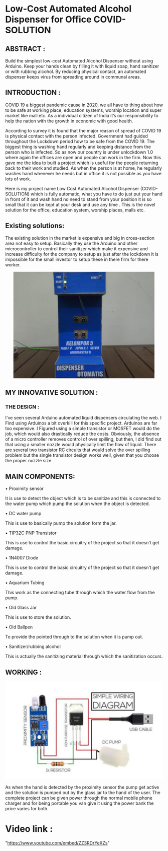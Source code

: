 # Low-Cost Automated Alcohol Dispenser for Office COVID-SOLUTION

## ABSTRACT : 

Build the simplest low-cost Automated Alcohol Dispenser without using Arduino. Keep your hands clean by
filling it with liquid soap, hand sanitizer or with rubbing alcohol. By reducing physical contact, an automated dispenser
keeps virus from spreading around in communal areas.

## INTRODUCTION : 

COVID 19 a biggest pandemic cause in 2020, we all have to thing about how to be safe at working place, education
systems, worship location and super market like mall etc. As a individual citizen of India it’s our responsibility to help the
nation with the growth in economic with good health.

According to survey it is found that the major reason of spread of COVID 19 is physical contact with the person infected.
Government had guided throughout the Lockdown period how to be safe from the COVID 19. The biggest thing is
washing hand regularly and keeping distance from the person who is infected.
So as now our country is under unlockdown 1.0 where again the offices are open and people can work in the firm. Now
this gave me the idea to built a project which is useful for the people returning back to their work and studied. As when
the person is at home, he regularly washes hand whenever he needs but in office it is not possible as you have lots of
work.

Here is my project name Low Cost Automated Alcohol Dispenser (COVID-SOLUTION) which is fully automatic, what you
have to do just put your hand in front of it and wash hand no need to stand from your position it is so small that it can
be kept at your desk and use any time . This is the novel solution for the office, education system, worship places, malls
etc.

## Existing solutions: 

The existing solution in the market is expensive and big in cross-section area not easy to setup. Basically they use the
Arduino and other microcontroller to control their sanitizer which make it expensive and increase difficulty for the
company to setup as just after the lockdown it is impossible for the small investor to setup these in there firm for there
worker.

<p align = 'center'><img src = /images/2.PNG > </p>


## MY INNOVATIVE SOLUTION : 

### THE DESIGN : 

I've seen several Arduino automated liquid dispensers circulating the web. I Find using Arduinos a bit overkill for this
specific project. Arduinos are far too expensive. I Figured using a simple transistor or MOSFET would do the job, which
would also drastically reduce the costs. Obviously, the absence of a micro controller removes control of over spilling, but
then, I did find out that using a smaller nozzle would physically limit the flow of liquid. There are several two transistor
RC circuits that would solve the over spilling problem but the single transistor design works well, given that you choose
the proper nozzle size.

## MAIN COMPONENTS: 

• Proximity sensor

It is use to detect the object which is to be sanitize and this is connected to the water pump which pump the
solution when the object is detected.

• DC water pump

This is use to basically pump the solution form the jar.

• TIP32C PNP Transistor

This is use to control the basic circuitry of the project so that it doesn’t get damage.

• 1N4007 Diode

This is use to control the basic circuitry of the project so that it doesn’t get damage.

• Aquarium Tubing

This work as the connecting tube through which the water flow from the pump.

• Old Glass Jar

This is use to store the solution.

• Old Ballpen

To provide the pointed through to the solution when it is pump out.

• Sanitizer/rubbing alcohol

This is actually the sanitizing material through which the sanitization occurs.

## WORKING :

<p align= 'center'><img src = /images/3.PNG></p>

As when the hand is detected by the proximity sensor the pump get active and the solution is pumped out by the glass
jar to the hand of the user. The complete project can be given power through the normal mobile phone charger and for
being portable you van give it using the power bank the price varies for both.

# Video link : 

"https://www.youtube.com/embed/ZZ3RDrYeXZs"
